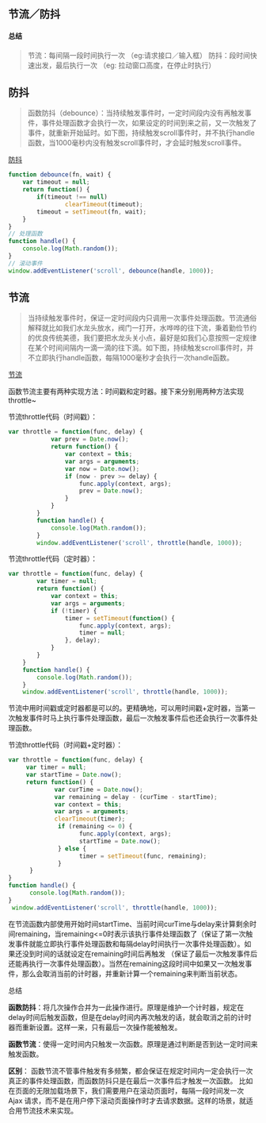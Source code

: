 ## 节流／防抖

#### 总结
> 节流：每间隔一段时间执行一次 （eg:请求接口／输入框）
> 防抖：段时间快速出发，最后执行一次 （eg: 拉动窗口高度，在停止时执行）


## 防抖
> 函数防抖（debounce）：当持续触发事件时，一定时间段内没有再触发事件，事件处理函数才会执行一次，如果设定的时间到来之前，又一次触发了事件，就重新开始延时。如下图，持续触发scroll事件时，并不执行handle函数，当1000毫秒内没有触发scroll事件时，才会延时触发scroll事件。

[防抖](./防抖图.png)
```js
function debounce(fn, wait) {
    var timeout = null;
    return function() {
        if(timeout !== null) 
                clearTimeout(timeout);
        timeout = setTimeout(fn, wait);
    }
}
// 处理函数
function handle() {
    console.log(Math.random()); 
}
// 滚动事件
window.addEventListener('scroll', debounce(handle, 1000));
```

## 节流
> 当持续触发事件时，保证一定时间段内只调用一次事件处理函数。节流通俗解释就比如我们水龙头放水，阀门一打开，水哗哗的往下流，秉着勤俭节约的优良传统美德，我们要把水龙头关小点，最好是如我们心意按照一定规律在某个时间间隔内一滴一滴的往下滴。如下图，持续触发scroll事件时，并不立即执行handle函数，每隔1000毫秒才会执行一次handle函数。

[节流](./节流图.png)

函数节流主要有两种实现方法：时间戳和定时器。接下来分别用两种方法实现throttle~

节流throttle代码（时间戳）：
```js
var throttle = function(func, delay) {
            var prev = Date.now();
            return function() {
                var context = this;
                var args = arguments;
                var now = Date.now();
                if (now - prev >= delay) {
                    func.apply(context, args);
                    prev = Date.now();
                }
            }
        }
        function handle() {
            console.log(Math.random());
        }
        window.addEventListener('scroll', throttle(handle, 1000));
```

节流throttle代码（定时器）：
```js
var throttle = function(func, delay) {
        var timer = null;
        return function() {
            var context = this;
            var args = arguments;
            if (!timer) {
                timer = setTimeout(function() {
                    func.apply(context, args);
                    timer = null;
                }, delay);
            }
        }
    }
    function handle() {
        console.log(Math.random());
    }
    window.addEventListener('scroll', throttle(handle, 1000));
```

节流中用时间戳或定时器都是可以的。更精确地，可以用时间戳+定时器，当第一次触发事件时马上执行事件处理函数，最后一次触发事件后也还会执行一次事件处理函数。

节流throttle代码（时间戳+定时器）：
```js
var throttle = function(func, delay) {
     var timer = null;
     var startTime = Date.now();
     return function() {
             var curTime = Date.now();
             var remaining = delay - (curTime - startTime);
             var context = this;
             var args = arguments;
             clearTimeout(timer);
              if (remaining <= 0) {
                    func.apply(context, args);
                    startTime = Date.now();
              } else {
                    timer = setTimeout(func, remaining);
              }
      }
}
function handle() {
      console.log(Math.random());
}
 window.addEventListener('scroll', throttle(handle, 1000));
```

在节流函数内部使用开始时间startTime、当前时间curTime与delay来计算剩余时间remaining，当remaining<=0时表示该执行事件处理函数了（保证了第一次触发事件就能立即执行事件处理函数和每隔delay时间执行一次事件处理函数）。如果还没到时间的话就设定在remaining时间后再触发 （保证了最后一次触发事件后还能再执行一次事件处理函数）。当然在remaining这段时间中如果又一次触发事件，那么会取消当前的计时器，并重新计算一个remaining来判断当前状态。


总结

**函数防抖**：将几次操作合并为一此操作进行。原理是维护一个计时器，规定在delay时间后触发函数，但是在delay时间内再次触发的话，就会取消之前的计时器而重新设置。这样一来，只有最后一次操作能被触发。

**函数节流**：使得一定时间内只触发一次函数。原理是通过判断是否到达一定时间来触发函数。

**区别**： 函数节流不管事件触发有多频繁，都会保证在规定时间内一定会执行一次真正的事件处理函数，而函数防抖只是在最后一次事件后才触发一次函数。 比如在页面的无限加载场景下，我们需要用户在滚动页面时，每隔一段时间发一次 Ajax 请求，而不是在用户停下滚动页面操作时才去请求数据。这样的场景，就适合用节流技术来实现。

